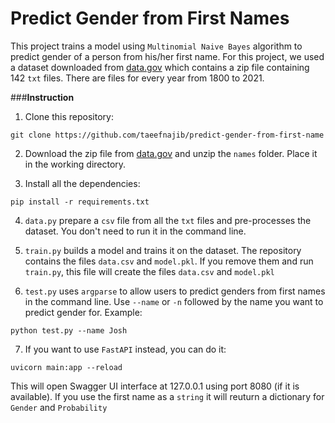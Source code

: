 # Predict Gender from First Names

This project trains a model using `Multinomial Naive Bayes` algorithm to predict gender of a person from his/her first name. For this project, we used a dataset
downloaded from [data.gov](https://catalog.data.gov/dataset/baby-names-from-social-security-card-applications-national-data) which contains a zip file containing
142 `txt` files. There are files for every year from 1800 to 2021.

###**Instruction**

1. Clone this repository:
```
git clone https://github.com/taeefnajib/predict-gender-from-first-name
```

2. Download the zip file from [data.gov](https://catalog.data.gov/dataset/baby-names-from-social-security-card-applications-national-data) and unzip the `names` folder.
 Place it in the working directory.
 
3. Install all the dependencies:
```
pip install -r requirements.txt
```

4. `data.py` prepare a `csv` file from all the `txt` files and pre-processes the dataset. You don't need to run it in the command line.

5. `train.py` builds a model and trains it on the dataset. The repository contains the files `data.csv` and `model.pkl`. If you remove them and run `train.py`, 
this file will create the files `data.csv` and `model.pkl`

6. `test.py` uses `argparse` to allow users to predict genders from first names in the command line. Use `--name` or `-n` followed by the name you want to predict
 gender for. Example:
```
python test.py --name Josh
```
7. If you want to use `FastAPI` instead, you can do it:
```
uvicorn main:app --reload
```
This will open Swagger UI interface at 127.0.0.1 using port 8080 (if it is available). If you use the first name as a `string` it will reuturn a dictionary 
for `Gender` and `Probability`
